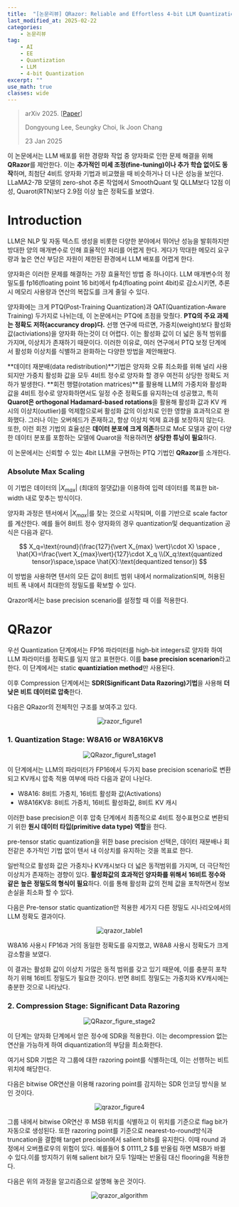 ```yaml
---
title:  "[논문리뷰] QRazor: Reliable and Effortless 4-bit LLM Quantization by Significant Data Razoring"
last_modified_at: 2025-02-22
categories:
    - 논문리뷰
tag: 
    - AI
    - EE
    - Quantization
    - LLM
    - 4-bit Quantization
excerpt: ""
use_math: true
classes: wide
---
```


> arXiv 2025. [[Paper](https://arxiv.org/abs/2501.13331)]
>
> Dongyoung Lee, Seungky Choi, Ik Joon Chang
>
> 23 Jan 2025



이 논문에서는 LLM 배포를 위한 경량화 작업 중 양자화로 인한 문제 해결을 위해 **QRazor**를 제안한다. 이는 **추가적인 미세 조정(fine-tuning)이나 추가 학습 없이도 동작**하며, 최첨단 4비트 양자화 기법과 비교했을 때 비슷하거나 더 나은 성능을 보인다. LLaMA2-7B 모델의 zero-shot 추론 작업에서 SmoothQuant 및 QLLM보다 12점 이성, Quarot(RTN)보다 2.9점 이상 높은 정확도를 보였다.

# Introduction

LLM은 NLP 및 자동 텍스트 생성을 비롯한 다양한 분야에서 뛰어난 성능을 발휘하지만 방대한 양의 매개변수로 인해 효율적인 처리를 어렵게 한다. 게다가 막대한 메모리 요구량과 높은 연산 부담은 자원이 제한된 환경에서 LLM 배포를 어렵게 한다. 

 양자화은 이러한 문제를 해결하는 가장 효율적인 방법 중 하나이다. LLM 매개변수의 정밀도를 fp16(floating point 16 bit)에서 fp4(floating point 4bit)로 감소시키면, 추론시 메모리 사용량과 연산의 복잡도를 크게 줄일 수 있다.

 양자화에는 크게 PTQ(Post-Training Quantization)과 QAT(Quantization-Aware Training) 두가지로 나뉘는데, 이 논문에서는 PTQ에 초점을 맞췄다. **PTQ의 주요 과제는 정확도 저하(accurancy drop)다.** 선행 연구에 따르면, 가중치(weight)보다 활성화 값(activiations)을 양자화 하는것이 더 어렵다. 이는 활성화 값이 더 넓은 동적 범위를 가지며, 이상치가 존재하기 때문이다. 이러한 이유로, 여러 연구에서 PTQ 보정 단계에서 활성화 이상치를 식별하고 완화하는 다양한 방법을 제안해왔다.

 **데이터 재분배(data redistribution)**기법은 양자화 오류 최소화를 위해 널리 사용되지만 가중치 활성화 값을 모두 4비트 정수로 양자화 할 경우 여전히 상당한 정확도 저하가 발생한다. **회전 행렬(rotation matrices)**를 활용해 LLM의 가중치와 활성화 값을 4비트 정수로 양자화하면서도 일정 수준 정확도를 유지하는데 성공했고, 특히 **Quarot은 orthogonal Hadamard-based rotations**을 활용해 활성화 값과 KV 캐시의 이상치(outlier)를 억제함으로써 활성화 값의 이상치로 인한 영향을 효과적으로 완화했다. 그러나 이는 오버헤드가 존재하고, 항상 이상치 억제 효과를 보장하지 않는다. 또한, 이런 회전 기법의 효율성은 **데이터 분포에 크게 의존**하므로 MoE 모델과 같이 다양한 데이터 분포를 포함하는 모델에 Quarot을 적용하려면 **상당한 튜닝이 필요**하다.

 이 논문에서는 신뢰할 수 있는 4bit LLM을 구현하는 PTQ 기법인 **QRazor**를 소개한다. 

### Absolute Max Scaling

이 기법은 데이터의 $\vert X_{max} \vert$ (최대의 절댓값)을 이용하여 입력 데이터를 목표한 bit-width 내로 맞추는 방식이다.

양자화 과정은 텐서에서 $\vert X_{max} \vert$를 찾는 것으로 시작되며, 이를 기반으로 scale factor를 계산한다. 예를 들어 8비트 정수 양자화의 경우 quantization및 dequantization 공식은 다음과 같다.

<center>

$$
X_q=\text{round}(\frac{127}{\vert X_{max} \vert}\cdot X) \space , \hat{X}=\frac{\vert X_{max}\vert}{127}\cdot X_q \\(X_q:\text{quantized tensor}\space,\space \hat{X}:\text{dequantized tensor})
$$
</center>

이 방법을 사용하면 텐서의 모든 값이 8비트 범위 내에서 normalization되며, 허용된 비트 폭 내에서 최대한의 정밀도를 확보할 수 있다.

Qrazor에서는 base precision scenario를 설정할 때 이를 적용한다.

# QRazor

우선 Quantization 단계에서는 FP16 파라미터를 high-bit integers로 양자화 하여 LLM 파라미터를 정확도를 일지 않고 표현한다. 이를 **base precision scenarion**라고 한다. 이 단계에서는 static **quantiziation method**만 사용된다. 

이후 Compression 단계에서는 **SDR(Significant Data Razoring)기법**을 사용해 **더 낮은 비트 데이터로 압축**한다.

다음은 QRazor의 전체적인 구조를 보여주고 있다.

<center><img src="../../assets/img/2025-02-17-qrazor/qrazor_figure1.png" alt="razor_figure1"/></center>



###  1. Quantization Stage: W8A16 or W8A16KV8

<center><img src="../../assets/img/2025-02-17-qrazor/QRazor_figure1_stage1.png" alt="QRazor_figure1_stage1"/></center>



이 단계에서는 LLM의 파라미터가 FP16에서 두가지 base precision scenario로 변환되고 KV캐시 압축 적용 여부에 따라 다음과 같이 나뉜다.

- W8A16: 8비트 가중치, 16비트 활성화 값(Activations)
- W8A16KV8: 8비트 가중치, 16비트 활성화값, 8비트 KV 캐시

이러한 base precision은 이후 압축 단계에서 최종적으로 4비트 정수표현으로 변환되기 위한 **원시 데이터 타입(primitive data type) 역할**을 한다.

pre-tensor static quantization을 위한 base precision 선택은, 데이터 재분배나 회전같은 추가적인 기법 없이 텐서 내 이상치를 유지하는 것을 목표로 한다. 

일반적으로 활성화 값은 가중치나 KV캐시보다 더 넓은 동적범위를 가지며, 더 극단적인 이상치가 존재하는 경향이 있다. **활성화값의 효과적인 양자화를 위해서** **16비트 정수와 같은** **높은 정밀도의 형식이 필요**하다. 이를 통해 활성화 값의 전체 값을 포착하면서 정보 손실을 최소화 할 수 있다.

다음은 Pre-tensor static quantization만 적용한 세가지 다른 정밀도 시나리오에서의  LLM 정확도 결과이다.

<center><img src="../../assets/img/2025-02-17-qrazor/qrazor_table1.png" alt="qrazor_table1"/></center>



W8A16 사용시 FP16과 거의 동일한 정확도를 유지했고, W8A8 사용시 정확도가 크게 감소함을 보였다. 

이 결과는 활성화 값이 이상치 가많은 동적 범위를 갖고 있기 때문에, 이를 충분히 포착하기 위해 16비트 정밀도가 필요한 것이다. 반면 8비트 정밀도는 가중치와 KV캐시에는 충분한 것으로 나타났다.

### 2. Compression Stage: Significant Data Razoring

<center><img src="../../assets/img/2025-02-17-qrazor/QRazor_figure1_stage2.png" alt="QRazor_figure_stage2"/></center>



이 단계는 양자화 단계에서 얻은 정수에 SDR을 적용한다. 이는 decompression 없는 연산을 가능하게 하여 diquantization의 부담을 최소화한다.

여기서 SDR 기법은 각 그룹에 대한 razoring point를 식별하는데, 이는 선행하는 비트 위치에 해당한다.

다음은 bitwise OR연산을 이용해 razoring point를 감지하는 SDR 인코딩 방식을 보인 것이다.

<center><img src="../../assets/img/2025-02-17-qrazor/qrazor_figure4.png" alt="qrazor_figure4"/> </center>



그룹 내에서 bitwise OR연산 후 MSB 위치를 식별하고 이 위치를 기준으로 flag bit가 자동으로 생성된다. 또한 razoring point를 기준으로 nearest-to-round방식과 truncation을 결합해 target precision에서 salient bits를 유지한다. 이때 round 과정에서 오버플로우의 위험이 있다. 예를들어 $ 01111_2 $를 반올림 하면 MSB가 바뀔 수 있다.이를 방지하기 위해 salient bit가 모두 1일때는 반올림 대신 flooring을 적용한다.

다음은 위의 과정을 알고리즘으로 설명해 놓은 것이다.

<center><img src="../../assets/img/2025-02-17-qrazor/qrazor_algorithm.png" alt="qrazor_algorithm"/></center>



